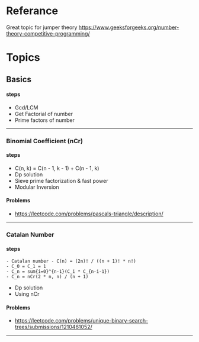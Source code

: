 # Referance
Great topic for jumper theory
https://www.geeksforgeeks.org/number-theory-competitive-programming/


# Topics

## Basics

#### steps
- Gcd/LCM
- Get Factorial of number
- Prime factors of number

--------
### Binomial Coefficient (nCr) 

#### steps

- C(n, k) = C(n - 1, k - 1) + C(n - 1, k)
- Dp solution
- Sieve prime factorization & fast power
- Modular Inversion

#### Problems
- https://leetcode.com/problems/pascals-triangle/description/

--------
### Catalan Number

#### steps
```
- Catalan number - C(n) = (2n)! / ((n + 1)! * n!)
- C_0 = C_1 = 1
- C_n = sum{i=0}^{n-1}(C_i * C_{n-i-1})
- C_n = nCr(2 * n, n) / (n + 1)

```

- Dp solution
- Using nCr

#### Problems
- https://leetcode.com/problems/unique-binary-search-trees/submissions/1210461052/

--------


	
